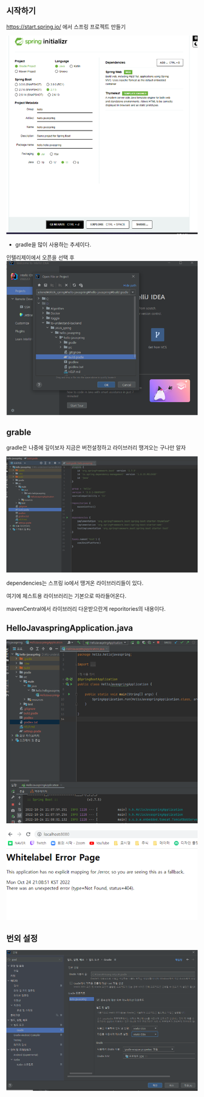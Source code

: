 ## 시작하기

https://start.spring.io/ 에서 스프링 프로젝트 만들기

![01_01](.\img\01_01.png)

- gradle을 많이 사용하는 추세이다.

 인텔리제이에서 오픈을 선택 후![01_02](.\img\01_02.png)

## grable

gradle은 나중에 깊이보자 지금은 버전설정하고 라이브러리 땡겨오는 구나만 알자

![01_07](.\img\01_07.png)

dependencies는 스프링 io에서 땡겨온 라이브러리들이 있다.

여기에 체스트용 라이브러리는 기본으로 따라들어온다.

mavenCentral에서 라이브러리 다운받으란게 reporitories의 내용이다.

## HelloJavaspringApplication.java

![01_03](.\img\01_03.png)

![01_04](.\img\01_04.png)

## 번외 설정

![01_06](.\img\01_06.png)